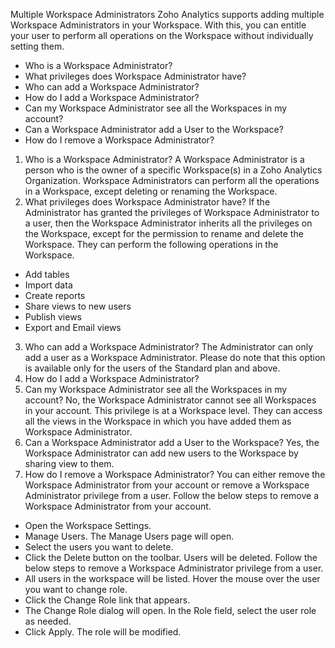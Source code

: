 Multiple Workspace Administrators
Zoho Analytics supports adding multiple Workspace Administrators in your Workspace. With this, you can entitle your user to perform all operations on the Workspace without individually setting them.
- Who is a Workspace Administrator?
- What privileges does Workspace Administrator have?
- Who can add a Workspace Administrator?
- How do I add a Workspace Administrator?
- Can my Workspace Administrator see all the Workspaces in my account?
- Can a Workspace Administrator add a User to the Workspace?
- How do I remove a Workspace Administrator?
1. Who is a Workspace Administrator?
A Workspace Administrator is a person who is the owner of a specific Workspace(s) in a Zoho Analytics Organization. Workspace Administrators can perform all the operations in a Workspace, except deleting or renaming the Workspace.
2. What privileges does Workspace Administrator have?
If the Administrator has granted the privileges of Workspace Administrator to a user, then the Workspace Administrator inherits all the privileges on the Workspace, except for the permission to rename and delete the Workspace.
They can perform the following operations in the Workspace.
- Add tables
- Import data
- Create reports
- Share views to new users
- Publish views
- Export and Email views
3. Who can add a Workspace Administrator?
The Administrator can only add a user as a Workspace Administrator. Please do note that this option is available only for the users of the Standard plan and above.
4. How do I add a Workspace Administrator?
5. Can my Workspace Administrator see all the Workspaces in my account?
No, the Workspace Administrator cannot see all Workspaces in your account. This privilege is at a Workspace level. They can access all the views in the Workspace in which you have added them as Workspace Administrator.
6. Can a Workspace Administrator add a User to the Workspace?
Yes, the Workspace Administrator can add new users to the Workspace by sharing view to them.
7. How do I remove a Workspace Administrator?
You can either remove the Workspace Administrator from your account or remove a Workspace Administrator privilege from a user.
Follow the below steps to remove a Workspace Administrator from your account.
- Open the Workspace Settings.
- Manage Users. The Manage Users page will open.
- Select the users you want to delete.
- Click the Delete button on the toolbar. Users will be deleted.
Follow the below steps to remove a Workspace Administrator privilege from a user.
- All users in the workspace will be listed. Hover the mouse over the user you want to change role.
- Click the Change Role link that appears.
- The Change Role dialog will open. In the Role field, select the user role as needed.
- Click Apply. The role will be modified.